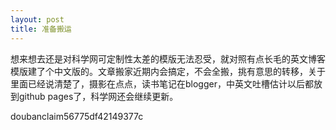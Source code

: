 ```yaml
---
layout: post
title: 准备搬运
---
```


想来想去还是对科学网可定制性太差的模版无法忍受，就对照有点长毛的英文博客模版建了个中文版的。文章搬家近期内会搞定，不会全搬，挑有意思的转移，关于里面已经说清楚了，摄影在点点，读书笔记在blogger，中英文吐槽估计以后都放到github pages了，科学网还会继续更新。

doubanclaim56775df42149377c


